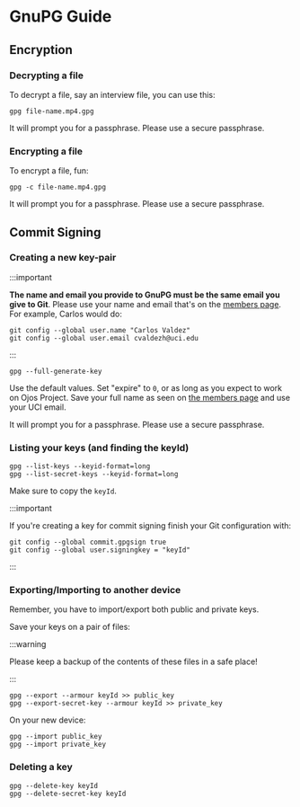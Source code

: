 # GnuPG Guide

## Encryption

### Decrypting a file

To decrypt a file, say an interview file, you can use this:

```shell
gpg file-name.mp4.gpg
```

It will prompt you for a passphrase. Please use a secure passphrase.

### Encrypting a file

To encrypt a file, fun:

```shell
gpg -c file-name.mp4.gpg
```

It will prompt you for a passphrase. Please use a secure passphrase.

## Commit Signing

### Creating a new key-pair

:::important

**The name and email you provide to GnuPG must be the same email you give to Git**.
Please use your name and email that's on the [members page](/docs/members/).
For example, Carlos would do:

```shell
git config --global user.name "Carlos Valdez"
git config --global user.email cvaldezh@uci.edu
```

:::

```shell
gpg --full-generate-key
```

Use the default values. Set "expire" to `0`, or as long as you expect to work
on Ojos Project. Save your full name as seen on [the members page](/docs/members)
and use your UCI email.

It will prompt you for a passphrase. Please use a secure passphrase.

### Listing your keys (and finding the keyId)

```shell
gpg --list-keys --keyid-format=long
gpg --list-secret-keys --keyid-format=long
```

Make sure to copy the `keyId`.

:::important

If you're creating a key for commit signing finish your Git configuration with:

```shell
git config --global commit.gpgsign true
git config --global user.signingkey = "keyId"
```

:::

### Exporting/Importing to another device

Remember, you have to import/export both public and private keys.

Save your keys on a pair of files:

:::warning

Please keep a backup of the contents of these files in a safe place!

:::

```shell
gpg --export --armour keyId >> public_key
gpg --export-secret-key --armour keyId >> private_key
```

On your new device:

```shell
gpg --import public_key
gpg --import private_key
```

### Deleting a key

```shell
gpg --delete-key keyId
gpg --delete-secret-key keyId
```
